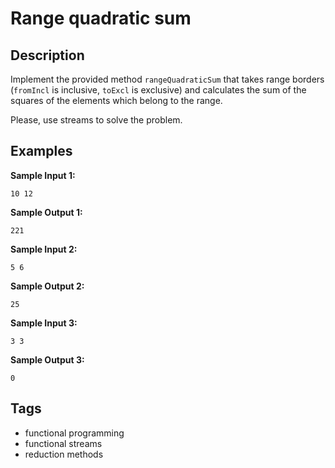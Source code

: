 # Range quadratic sum

## Description
Implement the provided method `rangeQuadraticSum` that takes range borders (`fromIncl` is inclusive, `toExcl` is exclusive) and calculates the sum of the squares of the elements which belong to the range.

Please, use streams to solve the problem.

## Examples
**Sample Input 1:**
```console
10 12
```

**Sample Output 1:**
```console
221
```

**Sample Input 2:**
```console
5 6
```

**Sample Output 2:**
```console
25
```

**Sample Input 3:**
```console
3 3
```

**Sample Output 3:**
```console
0
```

## Tags
- functional programming
- functional streams
- reduction methods